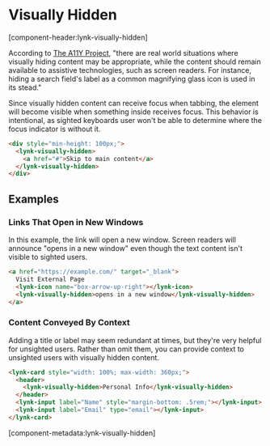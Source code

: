 # Visually Hidden

[component-header:lynk-visually-hidden]

According to [The A11Y Project](https://www.a11yproject.com/posts/2013-01-11-how-to-hide-content/), "there are real world situations where visually hiding content may be appropriate, while the content should remain available to assistive technologies, such as screen readers. For instance, hiding a search field's label as a common magnifying glass icon is used in its stead."

Since visually hidden content can receive focus when tabbing, the element will become visible when something inside receives focus. This behavior is intentional, as sighted keyboards user won't be able to determine where the focus indicator is without it.

```html preview
<div style="min-height: 100px;">
  <lynk-visually-hidden>
    <a href="#">Skip to main content</a>
  </lynk-visually-hidden>
</div>
```

## Examples

### Links That Open in New Windows

In this example, the link will open a new window. Screen readers will announce "opens in a new window" even though the text content isn't visible to sighted users.

```html preview
<a href="https://example.com/" target="_blank">
  Visit External Page
  <lynk-icon name="box-arrow-up-right"></lynk-icon>
  <lynk-visually-hidden>opens in a new window</lynk-visually-hidden>
</a>
```

### Content Conveyed By Context

Adding a title or label may seem redundant at times, but they're very helpful for unsighted users. Rather than omit them, you can provide context to unsighted users with visually hidden content.

```html preview
<lynk-card style="width: 100%; max-width: 360px;">
  <header>
    <lynk-visually-hidden>Personal Info</lynk-visually-hidden>
  </header>
  <lynk-input label="Name" style="margin-bottom: .5rem;"></lynk-input>
  <lynk-input label="Email" type="email"></lynk-input>
</lynk-card>
```

[component-metadata:lynk-visually-hidden]
